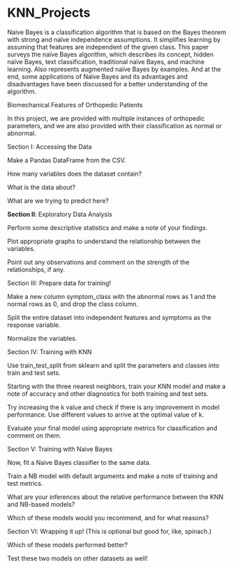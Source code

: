 # KNN_Projects

Naive Bayes is a classification algorithm that is based on the Bayes theorem with strong and naïve independence assumptions. It simplifies learning by assuming that features are independent of the given class. This paper surveys the naïve Bayes algorithm, which describes its concept, hidden naïve Bayes, text classification, traditional naïve Bayes, and machine learning. Also represents augmented naïve Bayes by examples. And at the end, some applications of Naïve Bayes and its advantages and disadvantages have been discussed for a better understanding of the algorithm.

Biomechanical Features of Orthopedic Patients

In this project, we are provided with multiple instances of orthopedic parameters, and we are also provided with their classification as normal or abnormal.

Section I: Accessing the Data

Make a Pandas DataFrame from the CSV.

How many variables does the dataset contain?

What is the data about?

What are we trying to predict here?

**Section II**: Exploratory Data Analysis

Perform some descriptive statistics and make a note of your findings.

Plot appropriate graphs to understand the relationship between the variables.

Point out any observations and comment on the strength of the relationships, if any.

Section III: Prepare data for training!

Make a new column symptom_class with the abnormal rows as 1 and the normal rows as 0, and drop the class column.

Split the entire dataset into independent features and symptoms as the response variable.

Normalize the variables.

Section IV: Training with KNN

Use train_test_split from sklearn and split the parameters and classes into train and test sets.

Starting with the three nearest neighbors, train your KNN model and make a note of accuracy and other diagnostics for both training and test sets.

Try increasing the k value and check if there is any improvement in model performance. Use different values to arrive at the optimal value of k.

Evaluate your final model using appropriate metrics for classification and comment on them.

Section V: Training with Naive Bayes

Now, fit a Naive Bayes classifier to the same data.

Train a NB model with default arguments and make a note of training and test metrics.

What are your inferences about the relative performance between the KNN and NB-based models?

Which of these models would you recommend, and for what reasons?

Section VI: Wrapping it up! (This is optional but good for, like, spinach.)

Which of these models performed better?

Test these two models on other datasets as well!
